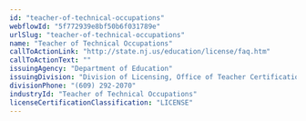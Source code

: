 ```yaml
---
id: "teacher-of-technical-occupations"
webflowId: "5f772939e8bf50b6f031789e"
urlSlug: "teacher-of-technical-occupations"
name: "Teacher of Technical Occupations"
callToActionLink: "http://state.nj.us/education/license/faq.htm"
callToActionText: ""
issuingAgency: "Department of Education"
issuingDivision: "Division of Licensing, Office of Teacher Certification and Academic Credentials"
divisionPhone: "(609) 292-2070"
industryId: "Teacher of Technical Occupations"
licenseCertificationClassification: "LICENSE"
---
```

